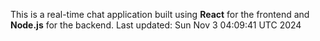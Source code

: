 This is a real-time chat application built using **React** for the frontend and **Node.js** for the backend.
Last updated: Sun Nov  3 04:09:41 UTC 2024
